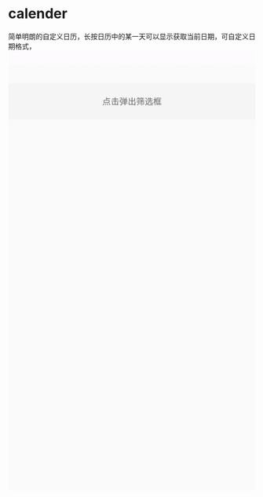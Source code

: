 # calender
简单明朗的自定义日历，长按日历中的某一天可以显示获取当前日期，可自定义日期格式，
![images]( https://github.com/872822645/danxuankuangDemo/blob/master/1.jpg)
